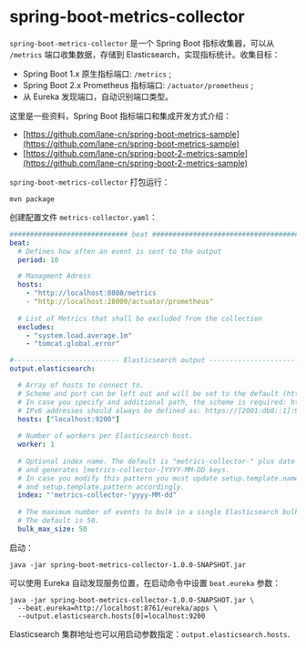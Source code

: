 # spring-boot-metrics-collector

`spring-boot-metrics-collector` 是一个 Spring Boot 指标收集器，可以从 `/metrics` 端口收集数据，存储到 Elasticsearch，实现指标统计。收集目标：

- Spring Boot 1.x 原生指标端口: `/metrics` ;
- Spring Boot 2.x Prometheus 指标端口: `/actuator/prometheus` ;
- 从 Eureka 发现端口，自动识别端口类型。

这里是一些资料，Spring Boot 指标端口和集成开发方式介绍：

- [https://github.com/lane-cn/spring-boot-metrics-sample](https://github.com/lane-cn/spring-boot-metrics-sample)
- [https://github.com/lane-cn/spring-boot-2-metrics-sample](https://github.com/lane-cn/spring-boot-2-metrics-sample)

`spring-boot-metrics-collector` 打包运行：

```shell
mvn package
```

创建配置文件 `metrics-collector.yaml`：

```yaml
############################# beat ######################################
beat:
  # Defines how often an event is sent to the output
  period: 10

  # Managment Adress
  hosts:
    - "http://localhost:8080/metrics
    - "http://localhost:28000/actuator/prometheus"
  
  # List of Metrics that shall be excluded from the collection
  excludes:
    - "system.load.average.1m"
    - "tomcat.global.error"

#-------------------------- Elasticsearch output -------------------------------
output.elasticsearch:

  # Array of hosts to connect to.
  # Scheme and port can be left out and will be set to the default (http and 9200)
  # In case you specify and additional path, the scheme is required: http://localhost:9200/path
  # IPv6 addresses should always be defined as: https://[2001:db8::1]:9200
  hosts: ["localhost:9200"]
  
  # Number of workers per Elasticsearch host.
  worker: 1
  
  # Optional index name. The default is "metrics-collector-" plus date
  # and generates [metrics-collector-]YYYY-MM-DD keys.
  # In case you modify this pattern you must update setup.template.name 
  # and setup.template.pattern accordingly.
  index: "'metrics-collector-'yyyy-MM-dd"
  
  # The maximum number of events to bulk in a single Elasticsearch bulk API index request.
  # The default is 50.
  bulk_max_size: 50
```

启动：

```
java -jar spring-boot-metrics-collector-1.0.0-SNAPSHOT.jar
```

可以使用 Eureka 自动发现服务位置，在启动命令中设置 `beat.eureka` 参数：

```shell
java -jar spring-boot-metrics-collector-1.0.0-SNAPSHOT.jar \
  --beat.eureka=http://localhost:8761/eureka/apps \
  --output.elasticsearch.hosts[0]=localhost:9200
```

Elasticsearch 集群地址也可以用启动参数指定：`output.elasticsearch.hosts`.
